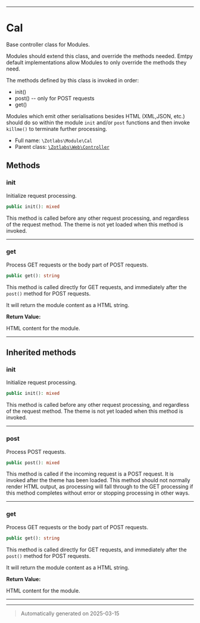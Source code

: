 ***

# Cal

Base controller class for Modules.

Modules should extend this class, and override the methods needed. Emtpy
default implementations allow Modules to only override the methods they
need.

The methods defined by this class is invoked in order:

  - init()
  - post() -- only for POST requests
  - get()

Modules which emit other serialisations besides HTML (XML,JSON, etc.) should
do so within the module `init` and/or `post` functions and then invoke
`killme()` to terminate further processing.

* Full name: `\Zotlabs\Module\Cal`
* Parent class: [`\Zotlabs\Web\Controller`](../Web/Controller.md)




## Methods


### init

Initialize request processing.

```php
public init(): mixed
```

This method is called before any other request processing, and
regardless of the request method. The theme is not yet loaded when
this method is invoked.










***

### get

Process GET requests or the body part of POST requests.

```php
public get(): string
```

This method is called directly for GET requests, and immediately after the
`post()` method for POST requests.

It will return the module content as a HTML string.







**Return Value:**

HTML content for the module.




***


## Inherited methods


### init

Initialize request processing.

```php
public init(): mixed
```

This method is called before any other request processing, and
regardless of the request method. The theme is not yet loaded when
this method is invoked.










***

### post

Process POST requests.

```php
public post(): mixed
```

This method is called if the incoming request is a POST request. It is
invoked after the theme has been loaded. This method should not normally
render HTML output, as processing will fall through to the GET processing
if this method completes without error or stopping processing in other
ways.










***

### get

Process GET requests or the body part of POST requests.

```php
public get(): string
```

This method is called directly for GET requests, and immediately after the
`post()` method for POST requests.

It will return the module content as a HTML string.







**Return Value:**

HTML content for the module.




***


***
> Automatically generated on 2025-03-15
